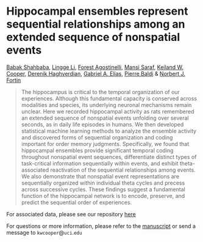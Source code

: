 # Hippocampal ensembles represent sequential relationships among an extended sequence of nonspatial events

[Babak Shahbaba](https://www.ics.uci.edu/~babaks/), [Lingge Li](https://github.com/modestbayes), [Forest Agostinelli](https://cse.sc.edu/~foresta/), [Mansi Saraf](https://www.linkedin.com/in/mansi-saraf-a06a581a0/), [Keiland W. Cooper](https://github.com/kwcooper), [Derenik Haghverdian](https://github.com/Derenik-H), [Gabriel A. Elias](https://github.com/gaelias), [Pierre Baldi](https://www.igb.uci.edu/~pfbaldi/) & [Norbert J. Fortin](https://fortinlab.bio.uci.edu/FortinLab/) 

> The hippocampus is critical to the temporal organization of our experiences. Although this fundamental capacity is conserved across modalities and species, its underlying neuronal mechanisms remain unclear. Here we recorded hippocampal activity as rats remembered an extended sequence of nonspatial events unfolding over several seconds, as in daily life episodes in humans. We then developed statistical machine learning methods to analyze the ensemble activity and discovered forms of sequential organization and coding important for order memory judgments. Specifically, we found that hippocampal ensembles provide significant temporal coding throughout nonspatial event sequences, differentiate distinct types of task-critical information sequentially within events, and exhibit theta-associated reactivation of the sequential relationships among events. We also demonstrate that nonspatial event representations are sequentially organized within individual theta cycles and precess across successive cycles. These findings suggest a fundamental function of the hippocampal network is to encode, preserve, and predict the sequential order of experiences.


For associated data, please see our repository [here](https://datadryad.org/stash/dataset/doi:10.7280/D14X30)

For questions or more information, please refer to the [manuscript](https://doi.org/10.1038/s41467-022-28057-6) or send a message to `kwcooper`@`uci`.`edu`



